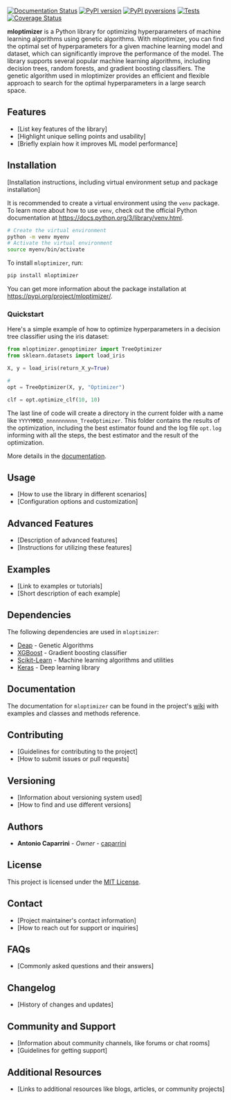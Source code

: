 [![Documentation Status](https://readthedocs.org/projects/mloptimizer/badge/?version=latest)](https://mloptimizer.readthedocs.io/en/latest/?badge=latest)
[![PyPI version](https://badge.fury.io/py/mloptimizer.svg)](https://badge.fury.io/py/mloptimizer)
[![PyPI pyversions](https://img.shields.io/pypi/pyversions/mloptimizer.svg)](https://pypi.python.org/pypi/mloptimizer/)
[![Tests](https://github.com/Caparrini/mloptimizer/actions/workflows/CI.yml/badge.svg)](https://github.com/Caparrini/mloptimizer/actions/workflows/CI.yml)
[![Coverage Status](http://codecov.io/github/Caparrini/mloptimizer/coverage.svg?branch=master)](https://app.codecov.io/gh/Caparrini/mloptimizer)


**mloptimizer** is a Python library for optimizing hyperparameters of machine learning algorithms using genetic algorithms. With mloptimizer, you can find the optimal set of hyperparameters for a given machine learning model and dataset, which can significantly improve the performance of the model. The library supports several popular machine learning algorithms, including decision trees, random forests, and gradient boosting classifiers. The genetic algorithm used in mloptimizer provides an efficient and flexible approach to search for the optimal hyperparameters in a large search space.

## Features
- [List key features of the library]
- [Highlight unique selling points and usability]
- [Briefly explain how it improves ML model performance]

## Installation
[Installation instructions, including virtual environment setup and package installation]

It is recommended to create a virtual environment using the `venv` package. 
To learn more about how to use `venv`, 
check out the official Python documentation at 
https://docs.python.org/3/library/venv.html.

```bash
# Create the virtual environment
python -m venv myenv
# Activate the virtual environment
source myenv/bin/activate
```

To install `mloptimizer`, run:

```bash
pip install mloptimizer
```

You can get more information about the package installation at https://pypi.org/project/mloptimizer/.


### Quickstart

Here's a simple example of how to optimize hyperparameters in a decision tree classifier using the iris dataset:

```python
from mloptimizer.genoptimizer import TreeOptimizer
from sklearn.datasets import load_iris

X, y = load_iris(return_X_y=True)

#   
opt = TreeOptimizer(X, y, "Optimizer")

clf = opt.optimize_clf(10, 10)
```

The last line of code will create a directory in the current folder with a name like `YYYYMMDD_nnnnnnnnnn_TreeOptimizer`.
This folder contains the results of the optimization, 
including the best estimator found and the log file `opt.log` informing with all the steps, 
the best estimator and the result of the optimization.

More details in the [documentation](http://mloptimizer.readthedocs.io/).

## Usage
- [How to use the library in different scenarios]
- [Configuration options and customization]

## Advanced Features
- [Description of advanced features]
- [Instructions for utilizing these features]

## Examples
- [Link to examples or tutorials]
- [Short description of each example]

## Dependencies

The following dependencies are used in `mloptimizer`:

* [Deap](https://github.com/DEAP/deap) - Genetic Algorithms
* [XGBoost](https://github.com/dmlc/xgboost) - Gradient boosting classifier
* [Scikit-Learn](https://github.com/scikit-learn/scikit-learn) - Machine learning algorithms and utilities
* [Keras](https://keras.io) - Deep learning library

## Documentation

The documentation for `mloptimizer` can be found in the project's [wiki](http://mloptimizer.readthedocs.io/)
with examples and classes and methods reference.

## Contributing
- [Guidelines for contributing to the project]
- [How to submit issues or pull requests]

## Versioning
- [Information about versioning system used]
- [How to find and use different versions]

## Authors

* **Antonio Caparrini** - *Owner* - [caparrini](https://github.com/caparrini)

## License

This project is licensed under the [MIT License](LICENSE).

## Contact
- [Project maintainer's contact information]
- [How to reach out for support or inquiries]

## FAQs
- [Commonly asked questions and their answers]

## Changelog
- [History of changes and updates]

## Community and Support
- [Information about community channels, like forums or chat rooms]
- [Guidelines for getting support]

## Additional Resources
- [Links to additional resources like blogs, articles, or community projects]

